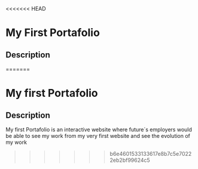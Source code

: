 <<<<<<< HEAD
# My First Portafolio
## Description 
=======
# My first Portafolio 
## Description 

My first Portafolio is an interactive website where future´s employers
would be able to see my work from my very first website and see the evolution of 
my work 
>>>>>>> b6e4601533133617e8b7c5e70222eb2bf99624c5
